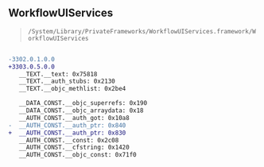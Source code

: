 ## WorkflowUIServices

> `/System/Library/PrivateFrameworks/WorkflowUIServices.framework/WorkflowUIServices`

```diff

-3302.0.1.0.0
+3303.0.5.0.0
   __TEXT.__text: 0x75818
   __TEXT.__auth_stubs: 0x2130
   __TEXT.__objc_methlist: 0x2be4

   __DATA_CONST.__objc_superrefs: 0x190
   __DATA_CONST.__objc_arraydata: 0x18
   __AUTH_CONST.__auth_got: 0x10a8
-  __AUTH_CONST.__auth_ptr: 0x840
+  __AUTH_CONST.__auth_ptr: 0x830
   __AUTH_CONST.__const: 0x2c08
   __AUTH_CONST.__cfstring: 0x1420
   __AUTH_CONST.__objc_const: 0x71f0

```
